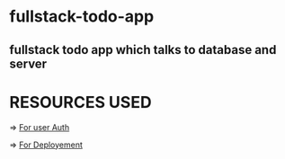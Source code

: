 # fullstack-todo-app

## fullstack todo app which talks to database and server 
 
# RESOURCES USED 

=> [For user Auth](https://www.youtube.com/watch?v=b91XgdyX-SM)

=> [For Deployement](https://www.youtube.com/watch?v=Z_D4w6HmT8k)

